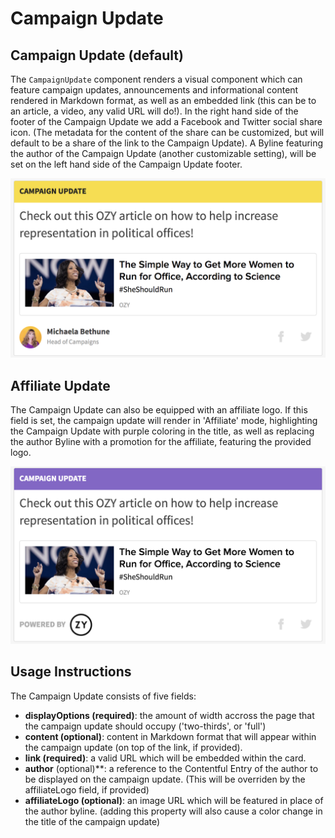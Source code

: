 # Campaign Update

## Campaign Update (default)

The `CampaignUpdate` component renders a visual component which can feature campaign updates, announcements and informational content rendered in Markdown format, as well as an embedded link (this can be to an article, a video, any valid URL will do!). In the right hand side of the footer of the Campaign Update we add a Facebook and Twitter social share icon. (The metadata for the content of the share can be customized, but will default to be a share of the link to the Campaign Update). A Byline featuring the author of the Campaign Update (another customizable setting), will be set on the left hand side of the Campaign Update footer.

![Campaign Update component](../_assets/campaign-update-component.png)

## Affiliate Update

The Campaign Update can also be equipped with an affiliate logo. If this field is set, the campaign update will render in 'Affiliate' mode, highlighting the Campaign Update with purple coloring in the title, as well as replacing the author Byline with a promotion for the affiliate, featuring the provided logo.

![Campaign Update Affiliate component](../_assets/campaign-update-affiliate-component.png)

## Usage Instructions

The Campaign Update consists of five fields:

* **displayOptions (required)**: the amount of width accross the page that the campaign update should occupy ('two-thirds', or 'full')
* **content (optional)**: content in Markdown format that will appear within the campaign update (on top of the link, if provided).
* **link (required)**: a valid URL which will be embedded within the card.
* **author** (optional)\*\*: a reference to the Contentful Entry of the author to be displayed on the campaign update. (This will be overriden by the affiliateLogo field, if provided)
* **affiliateLogo (optional)**: an image URL which will be featured in place of the author byline. (adding this property will also cause a color change in the title of the campaign update)
